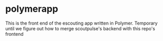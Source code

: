 # polymerapp
This is the front end of the escouting app written in Polymer. Temporary until we figure out how to merge scoutpulse's backend with this repo's frontend
